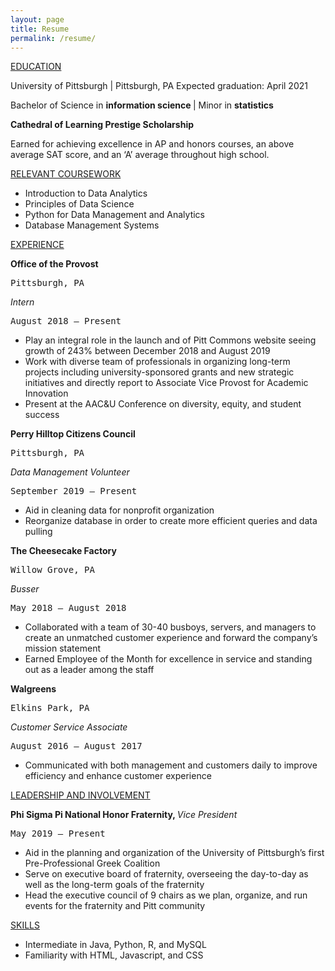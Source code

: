 ```yaml
---
layout: page
title: Resume
permalink: /resume/
---
```


<p>
    <u>EDUCATION</u>
</p>
<p>
    University of Pittsburgh | Pittsburgh, PA Expected graduation: April 2021
</p>
<p>
Bachelor of Science in <strong>information science </strong>| Minor in    <strong>statistics </strong>
</p>
<p>
    <strong>Cathedral of Learning Prestige Scholarship</strong>
</p>
<p>
    Earned for achieving excellence in AP and honors courses, an above average
    SAT score, and an ‘A’ average throughout high school.
</p>

<u>RELEVANT COURSEWORK</u>
<ul>
    <li>
        Introduction to Data Analytics
    </li>
    <li>
        Principles of Data Science
    </li>
     <li>
        Python for Data Management and Analytics
    </li>
     <li>
        Database Management Systems
    </li>
</ul>
<p>
    <u>EXPERIENCE</u>
</p>
<p>
    <strong>Office of the Provost </strong>
    <pre>Pittsburgh, PA </pre>
</p>
<p>
    <em>Intern </em>
    <pre>August 2018 – Present </pre>
</p>
<p>
<ul>
     <li>
        Play an integral role in the launch and of Pitt Commons website seeing growth of 243% between December 2018 and August 2019
    </li>
     <li>
        Work with diverse team of professionals in organizing long-term projects including university-sponsored grants and new strategic initiatives and directly report to Associate Vice Provost for Academic Innovation
    </li>
     <li>
        Present at the AAC&U Conference on diversity, equity, and student success
    </li>
</ul>

</p>
<p>
    <strong>Perry Hilltop Citizens Council </strong>
    <pre>Pittsburgh, PA </pre>
</p>
<p>
    <em>Data Management Volunteer </em>
    <pre>September 2019 – Present </pre>
</p>
<p>
<ul>
     <li>
        Aid in cleaning data for nonprofit organization
    </li>
     <li>
        Reorganize database in order to create more efficient queries and data
        pulling
    </li>
</ul>
</p>

<p>
    <strong>The Cheesecake Factory </strong>
    <pre>Willow Grove, PA </pre>
</p>
<p>
    <em>Busser </em>
    <pre>May 2018 – August 2018 </pre>
</p>
<p>
<ul>
     <li>
        Collaborated with a team of 30-40 busboys, servers, and managers to
        create an unmatched customer experience and forward the company’s mission
        statement
    </li>
     <li>
        Earned Employee of the Month for excellence in service and standing out
        as a leader among the staff
    </li>
</ul>
</p>
<p>
    <strong>Walgreens </strong>
    <pre>Elkins Park, PA </pre>
</p>
<p>
    <em>Customer Service Associate </em>
    <pre>August 2016 – August 2017 </pre>
</p>
<p>
<ul>
     <li>
        Communicated with both management and customers daily to improve
        efficiency and enhance customer experience
    </li>
</ul>
</p>
<p>
    <u>LEADERSHIP AND INVOLVEMENT</u>
</p>
<p>
    <strong>Phi Sigma Pi National Honor Fraternity, </strong>
    <em>Vice President </em>
    <pre>May 2019 – Present </pre>
</p>
<p>
<ul>
     <li>
        Aid in the planning and organization of the University of Pittsburgh’s
        first Pre-Professional Greek Coalition
    </li>
     <li>
        Serve on executive board of fraternity, overseeing the day-to-day as well
        as the long-term goals of the fraternity
    </li>
     <li>
        Head the executive council of 9 chairs as we plan, organize, and run events for the fraternity and Pitt community
    </li>
</ul>
</p>

<u>SKILLS</u>
<ul>
    <li>
        Intermediate in Java, Python, R, and MySQL
    </li>
    <li>
        Familiarity with HTML, Javascript, and CSS 
    </li>
</ul>
